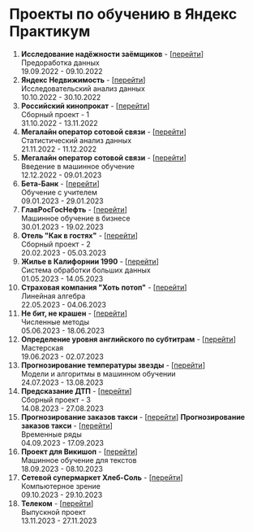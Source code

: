 # Проекты по обучению в Яндекс Практикум

<ol>
<li>
  <b>Исследование надёжности заёмщиков</b> - [<a href = "https://github.com/dopbteam/ya_practicum/tree/main/1.%D0%98%D1%81%D1%81%D0%BB%D0%B5%D0%B4%D0%BE%D0%B2%D0%B0%D0%BD%D0%B8%D0%B5%20%D0%BD%D0%B0%D0%B4%D1%91%D0%B6%D0%BD%D0%BE%D1%81%D1%82%D0%B8%20%D0%B7%D0%B0%D1%91%D0%BC%D1%89%D0%B8%D0%BA%D0%BE%D0%B2">перейти</a>]
  <br>
  Предоработка данных
  <br>
  19.09.2022 - 09.10.2022
</li>
<li>
  <b>Яндекс Недвижимость</b> - [<a href = "https://github.com/dopbteam/ya_practicum/tree/main/2.%D0%AF%D0%BD%D0%B4%D0%B5%D0%BA%D1%81%20%D0%9D%D0%B5%D0%B4%D0%B2%D0%B8%D0%B6%D0%B8%D0%BC%D0%BE%D1%81%D1%82%D1%8C">перейти</a>]
  <br>
  Исследовательский анализ данных
  <br>
  10.10.2022 - 30.10.2022
</li><li>
  <b>Российский кинопрокат</b> - [<a href = "https://github.com/dopbteam/ya_practicum/tree/main/3.%D0%A0%D0%BE%D1%81%D1%81%D0%B8%D0%B9%D1%81%D0%BA%D0%B8%D0%B9%20%D0%BA%D0%B8%D0%BD%D0%BE%D0%BF%D1%80%D0%BE%D0%BA%D0%B0%D1%82">перейти</a>]
  <br>
  Сборный проект - 1
  <br>
  31.10.2022 - 13.11.2022
</li>
  <li>
  <b>Мегалайн оператор сотовой связи</b> - [<a href = "https://github.com/dopbteam/ya_practicum/tree/main/4.%D0%9C%D0%B5%D0%B3%D0%B0%D0%BB%D0%B0%D0%B9%D0%BD%20%D0%BE%D0%BF%D0%B5%D1%80%D0%B0%D1%82%D0%BE%D1%80%20%D1%81%D0%BE%D1%82%D0%BE%D0%B2%D0%BE%D0%B9%20%D1%81%D0%B2%D1%8F%D0%B7%D0%B8">перейти</a>]
  <br>
  Статистический анализ данных
  <br>
  21.11.2022 - 11.12.2022
</li>
  <li>
  <b>Мегалайн оператор сотовой связи</b> - [<a href = "https://github.com/dopbteam/ya_practicum/tree/main/5.%D0%9C%D0%B5%D0%B3%D0%B0%D0%BB%D0%B0%D0%B9%D0%BD%20%D0%BE%D0%BF%D0%B5%D1%80%D0%B0%D1%82%D0%BE%D1%80%20%D1%81%D0%BE%D1%82%D0%BE%D0%B2%D0%BE%D0%B9%20%D1%81%D0%B2%D1%8F%D0%B7%D0%B8">перейти</a>]
  <br>
  Введение в машинное обучение
  <br>
  12.12.2022 - 09.01.2023
</li>
  <li>
  <b>Бета-Банк</b> - [<a href = "https://github.com/dopbteam/ya_practicum/tree/main/6.%D0%91%D0%B5%D1%82%D0%B0-%D0%91%D0%B0%D0%BD%D0%BA">перейти</a>]
  <br>
  Обучение с учителем
  <br>
  09.01.2023 - 29.01.2023
</li>
  <li>
  <b>ГлавРосГосНефть</b> - [<a href = "https://github.com/dopbteam/ya_practicum/tree/main/7.%D0%93%D0%BB%D0%B0%D0%B2%D0%A0%D0%BE%D1%81%D0%93%D0%BE%D1%81%D0%9D%D0%B5%D1%84%D1%82%D1%8C">перейти</a>]
  <br>
  Машинное обучение в бизнесе
  <br>
  30.01.2023 - 19.02.2023
</li>
  <li>
  <b>Отель "Как в гостях"</b> - [<a href = "https://github.com/dopbteam/ya_practicum/tree/main/8.%D0%9E%D1%82%D0%B5%D0%BB%D1%8C%20%D0%9A%D0%B0%D0%BA%20%D0%B2%20%D0%B3%D0%BE%D1%81%D1%82%D1%8F%D1%85">перейти</a>]
  <br>
  Сборный проект - 2
  <br>
  20.02.2023 - 05.03.2023
</li>
  <li>
  <b>Жилье в Калифорнии 1990</b> - [<a href = "https://github.com/dopbteam/ya_practicum/tree/main/9.%D0%96%D0%B8%D0%BB%D1%8C%D0%B5%20%D0%B2%20%D0%9A%D0%B0%D0%BB%D0%B8%D1%84%D0%BE%D1%80%D0%BD%D0%B8%D0%B8%201990">перейти</a>]
  <br>
  Система обработки больших данных
  <br>
  01.05.2023 - 14.05.2023
</li>
  <li>
  <b>Страховая компания "Хоть потоп"</b> - [<a href = "https://github.com/dopbteam/ya_practicum/tree/main/10.%D0%A1%D1%82%D1%80%D0%B0%D1%85%D0%BE%D0%B2%D0%B0%D1%8F%20%D0%BA%D0%BE%D0%BC%D0%BF%D0%B0%D0%BD%D0%B8%D1%8F%20%D0%A5%D0%BE%D1%82%D1%8C%20%D0%BF%D0%BE%D1%82%D0%BE%D0%BF">перейти</a>]
  <br>
  Линейная алгебра
  <br>
  22.05.2023 - 04.06.2023
</li>
  <li>
  <b>Не бит, не крашен</b> - [<a href = "https://github.com/dopbteam/ya_practicum/tree/main/11.%D0%9D%D0%B5%20%D0%B1%D0%B8%D1%82%2C%20%D0%BD%D0%B5%20%D0%BA%D1%80%D0%B0%D1%88%D0%B5%D0%BD">перейти</a>]
  <br>
  Численные методы
  <br>
  05.06.2023 - 18.06.2023
</li>
  <li>
  <b>Определение уровня английского по субтитрам</b> - [<a href = "https://github.com/dopbteam/ya_practicum/tree/main/12.%D0%9E%D0%BF%D1%80%D0%B5%D0%B4%D0%B5%D0%BB%D0%B5%D0%BD%D0%B8%D0%B5_%D1%83%D1%80%D0%BE%D0%B2%D0%BD%D1%8F_%D0%B0%D0%BD%D0%B3%D0%BB_%D0%BF%D0%BE_%D1%81%D1%83%D0%B1%D1%82%D0%B8%D1%82%D1%80%D0%B0%D0%BC">перейти</a>]
  <br>
  Мастерская
  <br>
  19.06.2023 - 02.07.2023
</li>
  <li>
  <b>Прогнозирование температуры звезды</b> - [<a href = "https://github.com/dopbteam/ya_practicum/tree/main/13.%D0%9F%D1%80%D0%BE%D0%B3%D0%BD%D0%BE%D0%B7%D0%B8%D1%80%D0%BE%D0%B2%D0%B0%D0%BD%D0%B8%D0%B5_%D1%82%D0%B5%D0%BC%D0%BF%D0%B5%D1%80%D0%B0%D1%82%D1%83%D1%80%D1%8B_%D0%B7%D0%B2%D0%B5%D0%B7%D0%B4%D1%8B">перейти</a>]
  <br>
  Модели и алгоритмы в машинном обучении
  <br>
  24.07.2023 - 13.08.2023
</li>
  <li>
  <b>Предсказание ДТП</b> - [<a href = "https://github.com/dopbteam/ya_practicum/tree/main/14.%D0%9F%D1%80%D0%B5%D0%B4%D1%81%D0%BA%D0%B0%D0%B7%D0%B0%D0%BD%D0%B8%D0%B5_%D0%94%D0%A2%D0%9F">перейти</a>]
  <br>
  Сборный проект - 3
  <br>
  14.08.2023 - 27.08.2023
</li>
  <li>
  <b>Прогнозирование заказов такси</b> - [<a href = "https://github.com/dopbteam/ya_practicum/tree/main/15.%D0%9F%D1%80%D0%BE%D0%B3%D0%BD%D0%BE%D0%B7%D0%B8%D1%80%D0%BE%D0%B2%D0%B0%D0%BD%D0%B8%D0%B5_%D0%B7%D0%B0%D0%BA%D0%B0%D0%B7%D0%BE%D0%B2_%D1%82%D0%B0%D0%BA%D1%81%D0%B8">перейти</a>]
  <b>Прогнозирование заказов такси</b> - [<a href = "">перейти</a>]
  <br>
  Временные ряды
  <br>
  04.09.2023 - 17.09.2023
</li>
  <li>
  <b>Проект для Викишоп</b> - [<a href = "https://github.com/dopbteam/ya_practicum/tree/main/16.%D0%9F%D1%80%D0%BE%D0%B5%D0%BA%D1%82_%D0%B4%D0%BB%D1%8F_%D0%92%D0%B8%D0%BA%D0%B8%D1%88%D0%BE%D0%BF">перейти</a>]
  <br>
  Машинное обучение для текстов
  <br>
  18.09.2023 - 08.10.2023
</li>
  <li>
  <b>Сетевой супермаркет Хлеб-Соль</b> - [<a href = "https://github.com/dopbteam/ya_practicum/tree/main/17.%D0%A1%D0%B5%D1%82%D0%B5%D0%B2%D0%BE%D0%B9_%D1%81%D1%83%D0%BF%D0%B5%D1%80%D0%BC%D0%B0%D1%80%D0%BA%D0%B5%D1%82_%D0%A5%D0%BB%D0%B5%D0%B1-%D0%A1%D0%BE%D0%BB%D1%8C">перейти</a>]
  <br>
  Компьютерное зрение
  <br>
  09.10.2023 - 29.10.2023
</li>
  <li>
  <b>Телеком</b> - [<a href = "https://github.com/dopbteam/ya_practicum/tree/main/18.%D0%A2%D0%B5%D0%BB%D0%B5%D0%BA%D0%BE%D0%BC">перейти</a>]
  <br>
  Выпускной проект
  <br>
  13.11.2023 - 27.11.2023
</li>
</ol>
